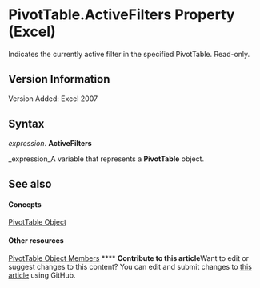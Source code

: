 
# PivotTable.ActiveFilters Property (Excel)

Indicates the currently active filter in the specified PivotTable. Read-only.


## Version Information

Version Added: Excel 2007 


## Syntax

 _expression_. **ActiveFilters**

 _expression_A variable that represents a  **PivotTable** object.


## See also


#### Concepts


 [PivotTable Object](a9c1d4a0-78a9-f9a6-6daf-91cb63e45842.md)
#### Other resources


 [PivotTable Object Members](8e8d1692-cf32-63c6-a1f6-54ddcc2a4964.md)
****   **Contribute to this article**Want to edit or suggest changes to this content? You can edit and submit changes to  [this article](https://github.com/jhershey00/VBA_Excel_Test/OpenXMLCon/articles/369488e9-6dbe-e4c0-39a4-7a31ec319e72.md) using GitHub.

